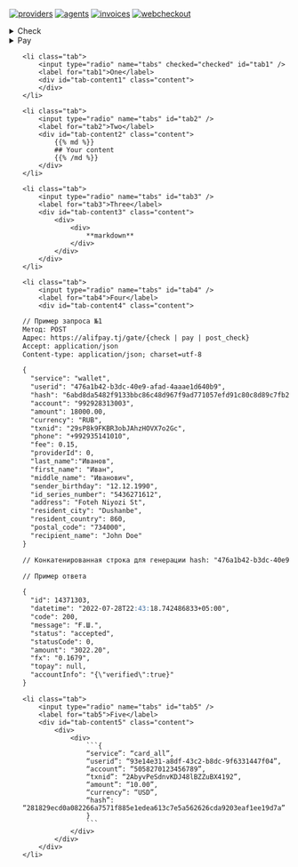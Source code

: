 [![providers](https://img.shields.io/badge/doc-Providers-success)](https://shafizod.github.io/providers)
[![agents](https://img.shields.io/badge/doc-Agents-success)](https://shafizod.github.io/agents)
[![invoices](https://img.shields.io/badge/doc-Invoices-success)](https://shafizod.github.io/invoices)
[![webcheckout](https://img.shields.io/badge/doc-Webcheckout-success)](https://shafizod.github.io/webcheckout)

<details>
  <summary>Check</summary>

<div>
<div>

```markdown
{
  "service": "wallet",
  "userid": "476a1b42-b3dc-40e9-afad-4aaae1d640b9",
  "hash": "6abd8da5482f9133bbc86c48d967f9ad771057efd91c80c8d89c7fb2c917bb6f",
  "account": "992928313003",
  "amount": 18000.00,
  "currency": "RUB",
  "txnid": "29sP8k9FKBR3obJAhzHOVX7o2Gc",
  "phone": "+992935141010",
  "fee": 0.15,
  "providerId": 0,
  "last_name":"Иванов",
  "first_name": "Иван",
  "middle_name": "Иванович",
  "sender_birthday": "12.12.1990",
  "id_series_number": "5436271612",
  "address": "Foteh Niyozi St",
  "resident_city": "Dushanbe",
  "resident_country": 860,
  "postal_code": "734000",
  "recipient_name": "John Doe"
}
```

</div>
</div>

</details>

<details>
  <summary>Pay</summary>

<div>
<div>

```markdown
{
  "service": "wallet",
  "userid": "476a1b42-b3dc-40e9-afad-4aaae1d640b9",
  "hash": "6abd8da5482f9133bbc86c48d967f9ad771057efd91c80c8d89c7fb2c917bb6f",
  "account": "992928313003",
  "amount": 18000.00,
  "currency": "RUB",
  "txnid": "29sP8k9FKBR3obJAhzHOVX7o2Gc",
  "phone": "+992935141010",
  "fee": 0.15,
  "providerId": 0,
  "last_name":"Иванов",
  "first_name": "Иван",
  "middle_name": "Иванович",
  "sender_birthday": "12.12.1990",
  "id_series_number": "5436271612",
  "address": "Foteh Niyozi St",
  "resident_city": "Dushanbe",
  "resident_country": 860,
  "postal_code": "734000",
  "recipient_name": "John Doe"
}
```

</div>
</div>
</details>

<ul class="tabs">

    <li class="tab">
        <input type="radio" name="tabs" checked="checked" id="tab1" />
        <label for="tab1">One</label>
        <div id="tab-content1" class="content">
        </div>
    </li>

    <li class="tab">
        <input type="radio" name="tabs" id="tab2" />
        <label for="tab2">Two</label>
        <div id="tab-content2" class="content">
            {{% md %}}
            ## Your content
            {{% /md %}}
        </div>
    </li>

    <li class="tab">
        <input type="radio" name="tabs" id="tab3" />
        <label for="tab3">Three</label>
        <div id="tab-content3" class="content">
            <div>
                <div>
                    **markdown**
                </div>
            </div>
        </div>
    </li>

    <li class="tab">
        <input type="radio" name="tabs" id="tab4" />
        <label for="tab4">Four</label>
        <div id="tab-content4" class="content">
<div>
<div>

```markdown
// Пример запроса №1
Метод: POST
Адрес: https://alifpay.tj/gate/{check | pay | post_check}
Accept: application/json
Content-type: application/json; charset=utf-8

{
  "service": "wallet",
  "userid": "476a1b42-b3dc-40e9-afad-4aaae1d640b9",
  "hash": "6abd8da5482f9133bbc86c48d967f9ad771057efd91c80c8d89c7fb2c917bb6f",
  "account": "992928313003",
  "amount": 18000.00,
  "currency": "RUB",
  "txnid": "29sP8k9FKBR3obJAhzHOVX7o2Gc",
  "phone": "+992935141010",
  "fee": 0.15,
  "providerId": 0,
  "last_name":"Иванов",
  "first_name": "Иван",
  "middle_name": "Иванович",
  "sender_birthday": "12.12.1990",
  "id_series_number": "5436271612",
  "address": "Foteh Niyozi St",
  "resident_city": "Dushanbe",
  "resident_country": 860,
  "postal_code": "734000",
  "recipient_name": "John Doe"
}

// Конкатенированная строка для генерации hash: "476a1b42-b3dc-40e9-afad-4aaae1d640b999292831300329sP8k9FKBR3obJAhzHOVX7o2Gc18000.00"

// Пример ответа

{
  "id": 14371303,
  "datetime": "2022-07-28T22:43:18.742486833+05:00",
  "code": 200,
  "message": "Ғ.Ш.",
  "status": "accepted",
  "statusCode": 0,
  "amount": "3022.20",
  "fx": "0.1679",
  "topay": null,
  "accountInfo": "{\"verified\":true}"
}
```

</div>
</div>
        </div>
    </li>

    <li class="tab">
        <input type="radio" name="tabs" id="tab5" />
        <label for="tab5">Five</label>
        <div id="tab-content5" class="content">
            <div>
                <div>
                    ```{
                    “service”: “card_all”,
                    “userid”: “93e14e31-a8df-43c2-b8dc-9f6331447f04”,
                    “account”: “5058270123456789”,
                    “txnid”: “2AbyvPeSdnvKDJ48lBZZuBX4192”,
                    “amount”: “10.00”,
                    “currency”: “USD”,
                    “hash”: “281829ecd0a082266a7571f885e1edea613c7e5a562626cda9203eaf1ee19d7a”
                    }
                    ```
                </div>
            </div>
        </div>
    </li>

</ul>